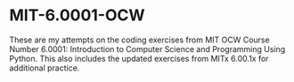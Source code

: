 # MIT-6.0001-OCW
These are my attempts on the coding exercises from MIT OCW Course Number 6.0001: Introduction to Computer Science and Programming Using Python. This also includes the updated exercises from MITx 6.00.1x for additional practice. 
